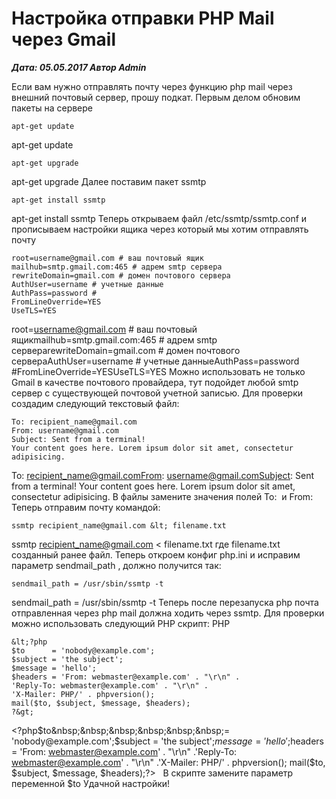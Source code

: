 # Настройка отправки PHP Mail через Gmail                	  
***Дата: 05.05.2017 Автор Admin***

Если вам нужно отправлять почту через функцию php mail через внешний почтовый сервер, прошу подкат.
Первым делом обновим пакеты на сервере
```
apt-get update
```
apt-get update
```
apt-get upgrade
```
apt-get upgrade
Далее поставим пакет ssmtp
```
apt-get install ssmtp
```
apt-get install ssmtp
Теперь открываем файл /etc/ssmtp/ssmtp.conf и прописываем настройки ящика через который мы хотим отправлять почту
```
root=username@gmail.com # ваш почтовый ящик
mailhub=smtp.gmail.com:465 # адрем smtp сервера
rewriteDomain=gmail.com # домен почтового сервера
AuthUser=username # учетные данные
AuthPass=password #
FromLineOverride=YES
UseTLS=YES
```
root=username@gmail.com # ваш почтовый ящикmailhub=smtp.gmail.com:465 # адрем smtp сервераrewriteDomain=gmail.com # домен почтового сервераAuthUser=username # учетные данныеAuthPass=password #FromLineOverride=YESUseTLS=YES
Можно использовать не только Gmail в качестве почтового провайдера, тут подойдет любой smtp сервер с существующей почтовой учетной записью.
Для проверки создадим следующий текстовый файл:
```
To: recipient_name@gmail.com
From: username@gmail.com
Subject: Sent from a terminal!
Your content goes here. Lorem ipsum dolor sit amet, consectetur adipisicing.
```
To: recipient_name@gmail.comFrom: username@gmail.comSubject: Sent from a terminal!&nbsp;Your content goes here. Lorem ipsum dolor sit amet, consectetur adipisicing.
В файлы замените значения полей To:  и From:
Теперь отправим почту командой:
```
ssmtp recipient_name@gmail.com &lt; filename.txt
```
ssmtp recipient_name@gmail.com &lt; filename.txt
где filename.txt созданный ранее файл.
Теперь откроем конфиг php.ini и исправим параметр sendmail_path , должно получится так:
```
sendmail_path = /usr/sbin/ssmtp -t
```
sendmail_path = /usr/sbin/ssmtp -t
Теперь после перезапуска php почта отправленная через php mail должна ходить через ssmtp.
Для проверки можно использовать следующий PHP скрипт:
PHP
```
&lt;?php
$to      = 'nobody@example.com';
$subject = 'the subject';
$message = 'hello';
$headers = 'From: webmaster@example.com' . "\r\n" .
'Reply-To: webmaster@example.com' . "\r\n" .
'X-Mailer: PHP/' . phpversion();
mail($to, $subject, $message, $headers);
?&gt;
```
&lt;?php$to&nbsp;&nbsp;&nbsp;&nbsp;&nbsp;&nbsp;= 'nobody@example.com';$subject = 'the subject';$message = 'hello';$headers = 'From: webmaster@example.com' . "\r\n" .'Reply-To: webmaster@example.com' . "\r\n" .'X-Mailer: PHP/' . phpversion();&nbsp;mail($to, $subject, $message, $headers);?&gt;
&nbsp;
В скрипте замените параметр переменной $to
Удачной настройки!
